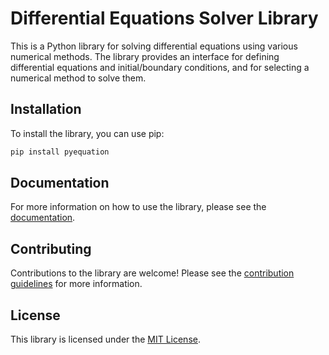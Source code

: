 # Differential Equations Solver Library

This is a Python library for solving differential equations using various numerical methods. The library provides an interface for defining differential equations and initial/boundary conditions, and for selecting a numerical method to solve them.

## Installation

To install the library, you can use pip:

```bash
pip install pyequation
```

## Documentation

For more information on how to use the library, please see the [documentation](https://yourlibrary.com/docs).

## Contributing

Contributions to the library are welcome! Please see the [contribution guidelines](https://yourlibrary.com/contributing) for more information.

## License

This library is licensed under the [MIT License](https://opensource.org/licenses/MIT).
